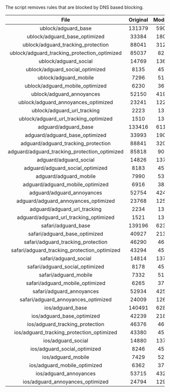 The script removes rules that are blocked by DNS based blocking.


| File | Original | Modified |
|:----:|:-----:|:-----:|
| ublock/adguard_base | 131379 | 59045 |
| ublock/adguard_base_optimized | 33384 | 18009 |
| ublock/adguard_tracking_protection | 88041 | 31272 |
| ublock/adguard_tracking_protection_optimized | 85037 | 8291 |
| ublock/adguard_social | 14769 | 13695 |
| ublock/adguard_social_optimized | 8135 | 4537 |
| ublock/adguard_mobile | 7296 | 5136 |
| ublock/adguard_mobile_optimized | 6230 | 3667 |
| ublock/adguard_annoyances | 52150 | 41960 |
| ublock/adguard_annoyances_optimized | 23241 | 12261 |
| ublock/adguard_url_tracking | 2223 | 1352 |
| ublock/adguard_url_tracking_optimized | 1510 | 1349 |
| adguard/adguard_base | 133416 | 61121 |
| adguard/adguard_base_optimized | 33993 | 19044 |
| adguard/adguard_tracking_protection | 88841 | 32013 |
| adguard/adguard_tracking_protection_optimized | 85818 | 9016 |
| adguard/adguard_social | 14826 | 13756 |
| adguard/adguard_social_optimized | 8183 | 4584 |
| adguard/adguard_mobile | 7990 | 5320 |
| adguard/adguard_mobile_optimized | 6916 | 3844 |
| adguard/adguard_annoyances | 52754 | 42477 |
| adguard/adguard_annoyances_optimized | 23768 | 12547 |
| adguard/adguard_url_tracking | 2234 | 1361 |
| adguard/adguard_url_tracking_optimized | 1521 | 1358 |
| safari/adguard_base | 139196 | 62336 |
| safari/adguard_base_optimized | 40927 | 21324 |
| safari/adguard_tracking_protection | 46290 | 4656 |
| safari/adguard_tracking_protection_optimized | 43294 | 4505 |
| safari/adguard_social | 14814 | 13739 |
| safari/adguard_social_optimized | 8178 | 4570 |
| safari/adguard_mobile | 7332 | 5177 |
| safari/adguard_mobile_optimized | 6265 | 3702 |
| safari/adguard_annoyances | 52934 | 42578 |
| safari/adguard_annoyances_optimized | 24009 | 12624 |
| ios/adguard_base | 140491 | 62844 |
| ios/adguard_base_optimized | 42239 | 21829 |
| ios/adguard_tracking_protection | 46376 | 4666 |
| ios/adguard_tracking_protection_optimized | 43380 | 4515 |
| ios/adguard_social | 14880 | 13778 |
| ios/adguard_social_optimized | 8246 | 4591 |
| ios/adguard_mobile | 7429 | 5222 |
| ios/adguard_mobile_optimized | 6362 | 3744 |
| ios/adguard_annoyances | 53715 | 43244 |
| ios/adguard_annoyances_optimized | 24794 | 12951 |